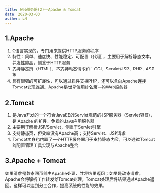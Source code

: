 ```yaml
---
title: Web服务器(2)——Apache & Tomcat
date: 2020-03-03
author: LM
---
```


## 1.Apache

1. C语言实现的，专门用来提供HTTP服务的程序
2. 特性：简单、速度快、性能稳定、可配置（代理），主要用于解析静态文本，并发性能高，侧重于HTTP服务
3. 支持静态页（HTML），不支持动态请求如：CGI、Servlet/JSP、PHP、ASP等
4. 具有很强的可扩展性，可以通过插件支持PHP，还可以单向Apache连接Tomcat实现连通。Apache是世界使用排名第一的Web服务器

## 2.Tomcat

1. 是Java开发的一个符合JavaEE的Servlet规范的JSP服务器（Servlet容器），是 Apache 的扩展。免费的Java应用服务器
2. 主要用于解析JSP/Servlet，侧重于Servlet引擎
3. 支持静态页，但效率没有Apache高；支持Servlet、JSP请求
4. Tomcat本身也内置了一个HTTP服务器用于支持静态内容，可以通过Tomcat的配置管理工具实现与Apache整合

## 3.Apache + Tomcat

如果请求是静态网页则由Apache处理，并将结果返回；如果是动态请求，Apache会将解析工作转发给Tomcat处理，Tomcat处理后将结果通过Apache返回。这样可以达到分工合作，提高系统的性能的效果。
